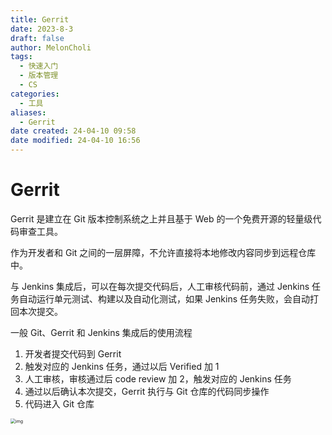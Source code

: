 ```yaml
---
title: Gerrit
date: 2023-8-3
draft: false
author: MelonCholi
tags:
  - 快速入门
  - 版本管理
  - CS
categories:
  - 工具
aliases:
  - Gerrit
date created: 24-04-10 09:58
date modified: 24-04-10 16:56
---
```


# Gerrit

Gerrit 是建立在 Git 版本控制系统之上并且基于 Web 的一个免费开源的轻量级代码审查工具。

作为开发者和 Git 之间的一层屏障，不允许直接将本地修改内容同步到远程仓库中。

与 Jenkins 集成后，可以在每次提交代码后，人工审核代码前，通过 Jenkins 任务自动运行单元测试、构建以及自动化测试，如果 Jenkins 任务失败，会自动打回本次提交。

一般 Git、Gerrit 和 Jenkins 集成后的使用流程

1. 开发者提交代码到 Gerrit
2. 触发对应的 Jenkins 任务，通过以后 Verified 加 1
3. 人工审核，审核通过后 code review 加 2，触发对应的 Jenkins 任务
4. 通过以后确认本次提交，Gerrit 执行与 Git 仓库的代码同步操作
5. 代码进入 Git 仓库

<img src="https://pic1.zhimg.com/80/40789f16211f2aa28b3fe5491dc8ce04_1440w.webp" alt="img" style="zoom:50%;" />
